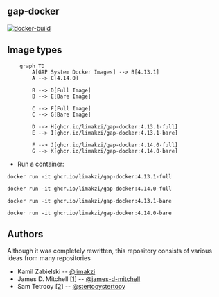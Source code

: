 ## gap-docker

[![docker-build](https://github.com/limakzi/gap-docker/actions/workflows/main.yaml/badge.svg)](https://github.com/limakzi/gap-docker/actions/workflows/main.yaml)

## Image types

```mermaid
    graph TD
        A[GAP System Docker Images] --> B[4.13.1]
        A --> C[4.14.0]
    
        B --> D[Full Image]
        B --> E[Bare Image]
    
        C --> F[Full Image]
        C --> G[Bare Image]
    
        D --> H[ghcr.io/limakzi/gap-docker:4.13.1-full]
        E --> I[ghcr.io/limakzi/gap-docker:4.13.1-bare]
    
        F --> J[ghcr.io/limakzi/gap-docker:4.14.0-full]
        G --> K[ghcr.io/limakzi/gap-docker:4.14.0-bare]
```

* Run a container:

```
docker run -it ghcr.io/limakzi/gap-docker:4.13.1-full
```

```
docker run -it ghcr.io/limakzi/gap-docker:4.14.0-full
```

```
docker run -it ghcr.io/limakzi/gap-docker:4.13.1-bare
```

```
docker run -it ghcr.io/limakzi/gap-docker:4.14.0-bare
```


## Authors
Although it was completely rewritten, this repository consists of various ideas from many repositories
* Kamil Zabielski -- [@limakzi](https://github.com/limakzi)
* James D. Mitchell [[1](1)] -- [@james-d-mitchell](https://github.com/james-d-mitchell)
* Sam Tetrooy [[2](2)] -- [@stertooystertooy](https://github.com/stertooy)

[1]: https://github.com/james-d-mitchell/gap-docker-minimalhttps://github.com/james-d-mitchell/gap-docker-minimal
[2]: https://github.com/stertooy/gda-image/
